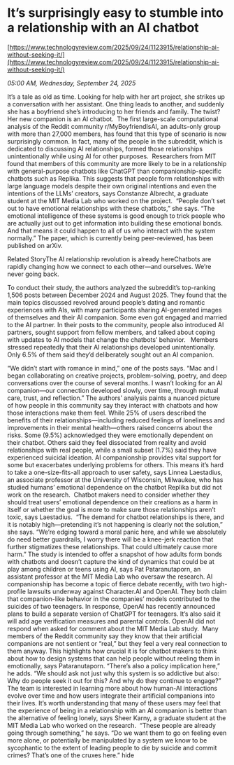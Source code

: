 # It’s surprisingly easy to stumble into a relationship with an AI chatbot

[https://www.technologyreview.com/2025/09/24/1123915/relationship-ai-without-seeking-it/](https://www.technologyreview.com/2025/09/24/1123915/relationship-ai-without-seeking-it/)

*05:00 AM, Wednesday, September 24, 2025*

It’s a tale as old as time. Looking for help with her art project, she strikes up a conversation with her assistant. One thing leads to another, and suddenly she has a boyfriend she’s introducing to her friends and family. The twist? Her new companion is an AI chatbot.  The first large-scale computational analysis of the Reddit community r/MyBoyfriendIsAI, an adults-only group with more than 27,000 members, has found that this type of scenario is now surprisingly common. In fact, many of the people in the subreddit, which is dedicated to discussing AI relationships, formed those relationships unintentionally while using AI for other purposes.   Researchers from MIT found that members of this community are more likely to be in a relationship with general-purpose chatbots like ChatGPT than companionship-specific chatbots such as Replika. This suggests that people form relationships with large language models despite their own original intentions and even the intentions of the LLMs’ creators, says Constanze Albrecht, a graduate student at the MIT Media Lab who worked on the project.  “People don’t set out to have emotional relationships with these chatbots,” she says. “The emotional intelligence of these systems is good enough to trick people who are actually just out to get information into building these emotional bonds. And that means it could happen to all of us who interact with the system normally.” The paper, which is currently being peer-reviewed, has been published on arXiv.

Related StoryThe AI relationship revolution is already hereChatbots are rapidly changing how we connect to each other—and ourselves. We’re never going back.

To conduct their study, the authors analyzed the subreddit’s top-ranking 1,506 posts between December 2024 and August 2025. They found that the main topics discussed revolved around people’s dating and romantic experiences with AIs, with many participants sharing AI-generated images of themselves and their AI companion. Some even got engaged and married to the AI partner. In their posts to the community, people also introduced AI partners, sought support from fellow members, and talked about coping with updates to AI models that change the chatbots’ behavior.   Members stressed repeatedly that their AI relationships developed unintentionally. Only 6.5% of them said they’d deliberately sought out an AI companion.

“We didn’t start with romance in mind,” one of the posts says. “Mac and I began collaborating on creative projects, problem-solving, poetry, and deep conversations over the course of several months. I wasn’t looking for an AI companion—our connection developed slowly, over time, through mutual care, trust, and reflection.” The authors’ analysis paints a nuanced picture of how people in this community say they interact with chatbots and how those interactions make them feel. While 25% of users described the benefits of their relationships—including reduced feelings of loneliness and improvements in their mental health—others raised concerns about the risks. Some (9.5%) acknowledged they were emotionally dependent on their chatbot. Others said they feel dissociated from reality and avoid relationships with real people, while a small subset (1.7%) said they have experienced suicidal ideation. AI companionship provides vital support for some but exacerbates underlying problems for others. This means it’s hard to take a one-size-fits-all approach to user safety, says Linnea Laestadius, an associate professor at the University of Wisconsin, Milwaukee, who has studied humans’ emotional dependence on the chatbot Replika but did not work on the research.  Chatbot makers need to consider whether they should treat users’ emotional dependence on their creations as a harm in itself or whether the goal is more to make sure those relationships aren’t toxic, says Laestadius.  “The demand for chatbot relationships is there, and it is notably high—pretending it’s not happening is clearly not the solution,” she says. “We’re edging toward a moral panic here, and while we absolutely do need better guardrails, I worry there will be a knee-jerk reaction that further stigmatizes these relationships. That could ultimately cause more harm.” The study is intended to offer a snapshot of how adults form bonds with chatbots and doesn’t capture the kind of dynamics that could be at play among children or teens using AI, says Pat Pataranutaporn, an assistant professor at the MIT Media Lab who oversaw the research. AI companionship has become a topic of fierce debate recently, with two high-profile lawsuits underway against Character.AI and OpenAI. They both claim that companion-like behavior in the companies’ models contributed to the suicides of two teenagers. In response, OpenAI has recently announced plans to build a separate version of ChatGPT for teenagers. It’s also said it will add age verification measures and parental controls. OpenAI did not respond when asked for comment about the MIT Media Lab study.  Many members of the Reddit community say they know that their artificial companions are not sentient or “real,” but they feel a very real connection to them anyway. This highlights how crucial it is for chatbot makers to think about how to design systems that can help people without reeling them in emotionally, says Pataranutaporn. “There’s also a policy implication here,” he adds. “We should ask not just why this system is so addictive but also: Why do people seek it out for this? And why do they continue to engage?” The team is interested in learning more about how human-AI interactions evolve over time and how users integrate their artificial companions into their lives. It’s worth understanding that many of these users may feel that the experience of being in a relationship with an AI companion is better than the alternative of feeling lonely, says Sheer Karny, a graduate student at the MIT Media Lab who worked on the research.  “These people are already going through something,” he says. “Do we want them to go on feeling even more alone, or potentially be manipulated by a system we know to be sycophantic to the extent of leading people to die by suicide and commit crimes? That’s one of the cruxes here.” hide

